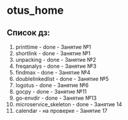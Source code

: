 # otus_home

## Список дз:
  1. printtime - done - Занятие №1
  2. shortlink - done - Занятие №1
  3. unpacking - done - Занятие №2
  4. freqanalys - done - Занятие №3
  5. findmax - done - Занятие №4
  6. doublelinkedlist - done - Занятие №5
  7. logotus - done - Занятие №6
  8. gocpy - done - Занятие №11
  9. go-envdir - done - Занятие №13
  10. microservice_skeleton - done - Занятие 14
  11. calendar - на проверке - Занятие 17
  
